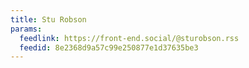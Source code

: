 ```yaml
---
title: Stu Robson
params:
  feedlink: https://front-end.social/@sturobson.rss
  feedid: 8e2368d9a57c99e250877e1d37635be3
---
```

